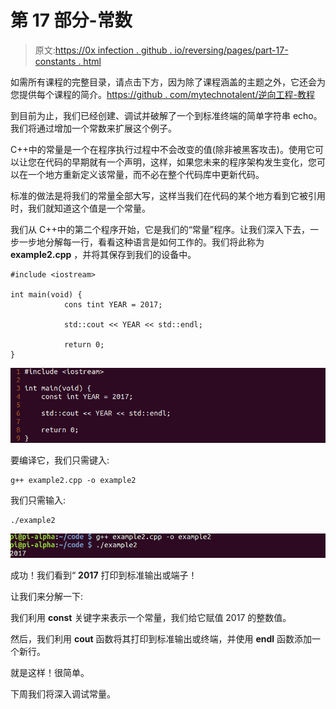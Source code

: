 # 第 17 部分-常数

> 原文:[https://0x infection . github . io/reversing/pages/part-17-constants . html](https://0xinfection.github.io/reversing/pages/part-17-constants.html)

如需所有课程的完整目录，请点击下方，因为除了课程涵盖的主题之外，它还会为您提供每个课程的简介。[https://github . com/mytechnotalent/逆向工程-教程](https://github.com/mytechnotalent/Reverse-Engineering-Tutorial)

到目前为止，我们已经创建、调试并破解了一个到标准终端的简单字符串 echo。我们将通过增加一个常数来扩展这个例子。

C++中的常量是一个在程序执行过程中不会改变的值(除非被黑客攻击)。使用它可以让您在代码的早期就有一个声明，这样，如果您未来的程序架构发生变化，您可以在一个地方重新定义该常量，而不必在整个代码库中更新代码。

标准的做法是将我们的常量全部大写，这样当我们在代码的某个地方看到它被引用时，我们就知道这个值是一个常量。

我们从 C++中的第二个程序开始，它是我们的“常量”程序。让我们深入下去，一步一步地分解每一行，看看这种语言是如何工作的。我们将此称为 **example2.cpp** ，并将其保存到我们的设备中。

```
#include <iostream>

int main(void) {
            cons tint YEAR = 2017;

            std::cout << YEAR << std::endl;

            return 0;
}

```

![](img/794cc0db0602e800914d28a785d4d174.png)

要编译它，我们只需键入:

```
g++ example2.cpp -o example2

```

我们只需输入:

```
./example2

```

![](img/f0c3d41bdda1a00618bbd73f87fadb17.png)

成功！我们看到“ **2017** 打印到标准输出或端子！

让我们来分解一下:

我们利用 **const** 关键字来表示一个常量，我们给它赋值 2017 的整数值。

然后，我们利用 **cout** 函数将其打印到标准输出或终端，并使用 **endl** 函数添加一个新行。

就是这样！很简单。

下周我们将深入调试常量。